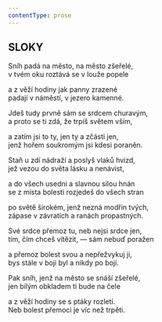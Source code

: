 ```yaml
---
contentType: prose
---
```


## SLOKY  

Sníh padá na město, na město zšeřelé,  
v tvém oku roztává se v louže popele  

a z věží hodiny jak panny zrazené  
padají v náměstí, v jezero kamenné.  

Jdeš tudy prvně sám se srdcem churavým,  
a proto se ti zdá, že trpíš světem vším,  

a zatím jsi to ty, jen ty a zčásti jen,  
jenž hořem soukromým jsi kdesi poraněn.  

Staň u zdí nádraží a poslyš vlaků hvizd,  
jež vezou do světa lásku a nenávist,  

a do všech usedni a slavnou silou hnán  
se z místa bolesti rozjedeš do všech stran  

po světě širokém, jenž nezná modřin tvých,  
zápase v závratích a ranách propastných.  

Své srdce přemoz tu, neb nejsi srdce jen,  
tím, čím chceš vítězit, — sám nebuď poražen  

a přemoz bolest svou a nepřežvykuj ji,  
bys stále v boji byl a nikdy po boji.  

Pak sníh, jenž na město se snáší zšeřelé,  
jen bílým obkladem ti bude na čele  

a z věží hodiny se s ptáky rozletí.  
Neb bolest přemoci je víc než trpěti.
